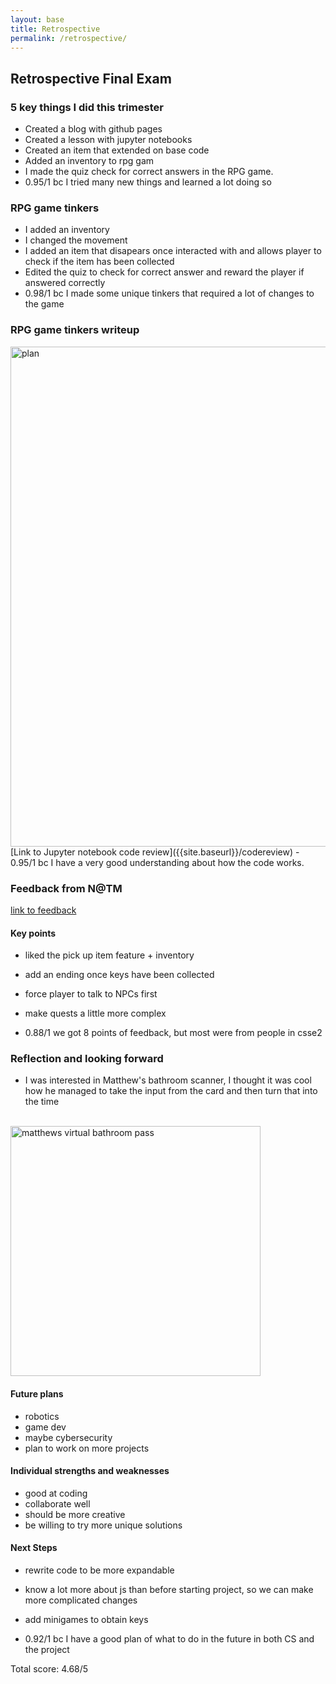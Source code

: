 ```yaml
---
layout: base
title: Retrospective
permalink: /retrospective/
---
```



## Retrospective Final Exam 


### 5 key things I did this trimester
- Created a blog with github pages
- Created a lesson with jupyter notebooks
- Created an item that extended on base code
- Added an inventory to rpg gam
- I made the quiz check for correct answers in the RPG game.
- 0.95/1 bc I tried many new things and learned a lot doing so

### RPG game tinkers
- I added an inventory
- I changed the movement
- I added an item that disapears once interacted with and allows player to check if the item has been collected
- Edited the quiz to check for correct answer and reward the player if answered correctly
- 0.98/1 bc I made some unique tinkers that required a lot of changes to the game

### RPG game tinkers writeup
<img src="{{site.baseurl}}/images/RPGideas/rpgplan.png" alt="plan" style="width: 800px; height: auto;">
<br>
[Link to Jupyter notebook code review]({{site.baseurl}}/codereview)
- 0.95/1 bc I have a very good understanding about how the code works.

### Feedback from N@TM
[link to feedback](https://docs.google.com/spreadsheets/d/1N3RdE7u8FmrMy4YJqBgZ6blaRfVy86lxbnwm_hsW23s/edit?usp=sharing)

#### Key points
- liked the pick up item feature + inventory
- add an ending once keys have been collected
- force player to talk to NPCs first
- make quests a little more complex

- 0.88/1 we got 8 points of feedback, but most were from people in csse2

### Reflection and looking forward
- I was interested in Matthew's bathroom scanner, I thought it was cool how he managed to take the input from the card and then turn that into the time
<br>
<img src="{{site.baseurl}}/images/bathroompass.jpg" alt="matthews virtual bathroom pass" style="width: 400px; height: auto;">

#### Future plans 
- robotics
- game dev
- maybe cybersecurity
- plan to work on more projects

#### Individual strengths and weaknesses
- good at coding
- collaborate well
- should be more creative
- be willing to try more unique solutions

#### Next Steps
- rewrite code to be more expandable
- know a lot more about js than before starting project, so we can make more complicated changes
- add minigames to obtain keys
 

- 0.92/1 bc I have a good plan of what to do in the future in both CS and the project


Total score: 4.68/5






